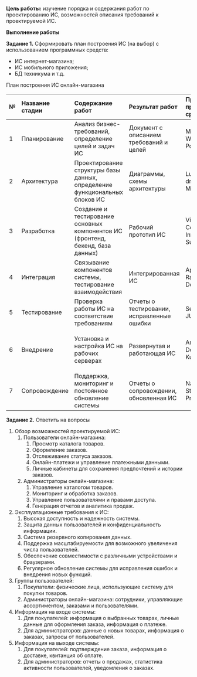 ﻿**Цель работы:** изучение порядка и содержания работ по проектированию ИС, возможностей описания требований к проектируемой ИС.

**Выполнение работы**

**Задание 1.** Сформировать план построения ИС (на выбор) с использованием программных средств:

- ИС интернет-магазина;
- ИС мобильного приложения;
- БД техникума и т.д.

<a name="_toc147166893"></a>План построения ИС онлайн-магазина

|<p>№</p><p></p>|Название стадии|Содержание работ|Результат работ|Применяемые программные средства|
| :- | :- | :- | :- | :- |
|1|Планирование|Анализ бизнес-требований, определение целей и задач ИС|Документ с описанием требований и целей|Microsoft Word, Excel, PowerPoint|
|2|Архитектура|Проектирование структуры базы данных, определение функциональных блоков ИС|Диаграммы, схемы архитектуры|Lucidchart, draw.io, Microsoft Visio|
|3|Разработка|Создание и тестирование основных компонентов ИС (фронтенд, бекенд, база данных)|Рабочий прототип ИС|Visual Studio Code, Eclipse, IntelliJ IDEA, Sublime Text|
|4|Интеграция|Связывание компонентов системы, тестирование взаимодействия|Интегрированная ИС|Apache Kafka, RabbitMQ, Docker|
|5|Тестирование|Проверка работы ИС на соответствие требованиям|Отчеты о тестировании, исправленные ошибки|Selenium, JUnit, TestNG|
|6|Внедрение|<p>Установка и настройка ИС на рабочих серверах</p><p></p>|Развернутая и работающая ИС|Ansible, Docker, Kubernetes|
|7|Сопровождение|Поддержка, мониторинг и постоянное обновление системы|Отчеты о сопровождении, обновленная ИС|Nagios, ELK Stack, Prometheus|

**Задание 2.** Ответить на вопросы

1. Обзор возможностей проектируемой ИС:
   1. Пользователи онлайн-магазина:
      1. Просмотр каталога товаров.
      1. Оформление заказов.
      1. Отслеживание статуса заказов.
      1. Онлайн-платежи и управление платежными данными.
      1. Личные кабинеты для сохранения предпочтений и истории заказов.
   1. Администраторы онлайн-магазина:
      1. Управление каталогом товаров.
      1. Мониторинг и обработка заказов.
      1. Управление пользователями и правами доступа.
      1. Генерация отчетов и аналитика продаж.
1. Эксплуатационные требования к ИС:
   1. Высокая доступность и надежность системы.
   1. Защита данных пользователей и конфиденциальность информации.
   1. Система резервного копирования данных.
   1. Поддержка масштабируемости для возможного увеличения числа пользователей.
   1. Обеспечение совместимости с различными устройствами и браузерами.
   1. Регулярное обновление системы для исправления ошибок и внедрения новых функций.
1. Группы пользователей:
   1. Покупатели: физические лица, использующие систему для покупки товаров.
   1. Администраторы онлайн-магазина: сотрудники, управляющие ассортиментом, заказами и пользователями.
1. Информация на входе системы:
   1. Для покупателей: информация о выбранных товарах, личные данные для оформления заказа, информация о платеже.
   1. Для администраторов: данные о новых товарах, информация о заказах, запросы от пользователей.
1. Информация на выходе системы:
   1. Для покупателей: подтверждение заказа, информация о доставке, квитанция об оплате.
   1. Для администраторов: отчеты о продажах, статистика активности пользователей, уведомления о заказах.
